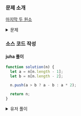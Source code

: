 ### 문제 소개

[마지막 두 원소](https://school.programmers.co.kr/learn/courses/30/lessons/181927)

<details>
<summary>문제</summary>
<div markdown="1">

정수 리스트 num_list가 주어질 때,
마지막 원소가 그전 원소보다 크면 마지막 원소에서 그전 원소를 뺀 값을 마지막 원소가 그전 원소보다 크지 않다면 마지막 원소를 두 배한 값을 추가하여 return하도록 solution 함수를 완성해주세요.

</div>
</details>

### 소스 코드 작성

#### juha 풀이

```js
function solution(n) {
  let a = n[n.length - 1];
  let b = n[n.length - 2];

  n.push(a > b ? a - b : a * 2);

  return n;
}
```

<details>
<summary>유저 풀이</summary>
<div markdown="2">

```js
function solution(num_list) {
  const [a, b] = [...num_list].reverse();

  return [...num_list, a > b ? a - b : a * 2];
}
```

</div>
</details>
